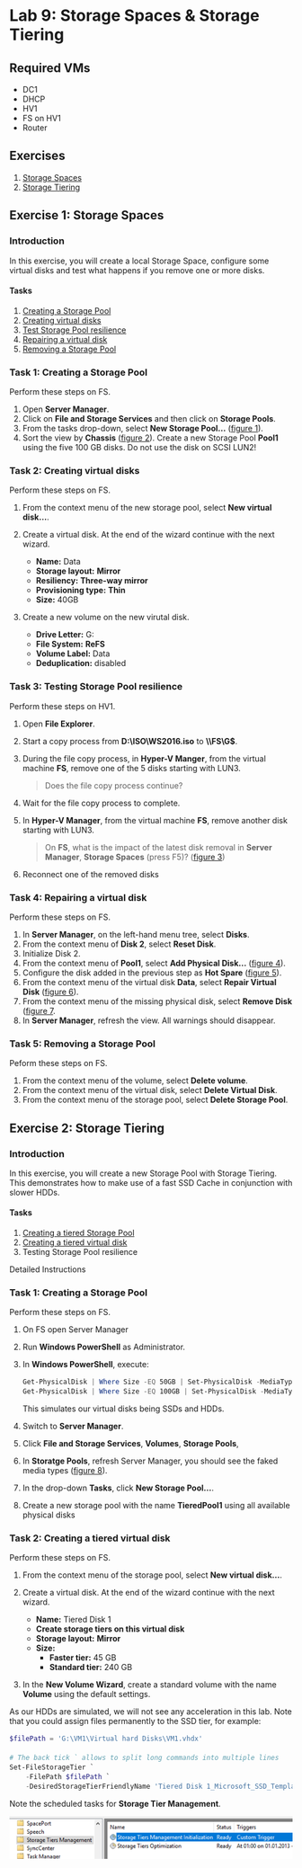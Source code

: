 # Lab 9: Storage Spaces & Storage Tiering

## Required VMs

* DC1
* DHCP
* HV1
* FS on HV1
* Router

## Exercises

1. [Storage Spaces](#exercise-1-storage-spaces)
1. [Storage Tiering](#exercise-2-storage-tiering)

## Exercise 1: Storage Spaces

### Introduction

In this exercise, you will create a local Storage Space, configure some virtual disks and test what happens if you remove one or more disks.

#### Tasks

1. [Creating a Storage Pool](#task-1-creating-a-storage-pool)
1. [Creating virtual disks](#task-2-creating-virtual-disks)
1. [Test Storage Pool resilience](#task-3-testing-storage-pool-resilience)
1. [Repairing a virtual disk](#task-4-repairing-a-virtual-disk)
1. [Removing a Storage Pool](#task-5-removing-a-storage-pool)

### Task 1: Creating a Storage Pool

Perform these steps on FS.

1. Open **Server Manager**.
1. Click on **File and Storage Services** and then click on **Storage Pools**.
1. From the tasks drop-down, select **New Storage Pool...** ([figure 1]).
1. Sort the view by **Chassis** ([figure 2]). Create a new Storage Pool **Pool1** using the five 100 GB disks. Do not use the disk on SCSI LUN2!

### Task 2: Creating virtual disks

Perform these steps on FS.

1. From the context menu of the new storage pool, select **New virtual disk…**.
1. Create a virtual disk. At the end of the wizard continue with the next wizard.

   * **Name:** Data
   * **Storage layout:** **Mirror**
   * **Resiliency:** **Three-way mirror**
   * **Provisioning type:** **Thin**
   * **Size:** 40GB

1. Create a new volume on the new virutal disk.
   * **Drive Letter:** G:
   * **File System:** **ReFS**
   * **Volume Label:** Data
   * **Deduplication:** disabled

### Task 3: Testing Storage Pool resilience

Perform these steps on HV1.

1. Open **File Explorer**.
1. Start a copy process from **D:\ISO\WS2016.iso** to **\\\FS\G$**.
1. During the file copy process, in **Hyper-V Manger**, from the virtual machine **FS**, remove one of the 5 disks starting with LUN3.

   > Does the file copy process continue?

1. Wait for the file copy process to complete.
1. In **Hyper-V Manager**, from the virtual machine **FS**, remove another disk starting with LUN3.

   > On **FS**, what is the impact of the latest disk removal in **Server Manager**, **Storage Spaces** (press F5)? ([figure 3])

1. Reconnect one of the removed disks

### Task 4: Repairing a virtual disk

Perform these steps on FS.

1. In **Server Manager**, on the left-hand menu tree, select **Disks**.
1. From the context menu of **Disk 2**, select **Reset Disk**.
1. Initialize Disk 2.
1. From the context menu of **Pool1**, select **Add Physical Disk...** ([figure 4]).
1. Configure the disk added in the previous step as **Hot Spare** ([figure 5]).
1. From the context menu of the virtual disk **Data**, select **Repair Virtual Disk** ([figure 6]).
1. From the context menu of the missing physical disk, select **Remove Disk** ([figure 7].
1. In **Server Manager**, refresh the view. All warnings should disappear.

### Task 5: Removing a Storage Pool

Peform these steps on FS.

1. From the context menu of the volume, select **Delete volume**.
1. From the context menu of the virtual disk, select **Delete Virtual Disk**.
1. From the context menu of the storage pool, select **Delete Storage Pool**.

## Exercise 2: Storage Tiering

### Introduction

In this exercise, you will create a new Storage Pool with Storage Tiering. This demonstrates how to make use of a fast SSD Cache in conjunction with slower HDDs.

#### Tasks

1. [Creating a tiered Storage Pool](#task-1-creating-a-storage-pool)
1. [Creating a tiered virtual disk](#task-2-creating-a-tiered-virtual-disk)
1. Testing Storage Pool resilience

Detailed Instructions

### Task 1: Creating a Storage Pool

Perform these steps on FS.

1. On FS open Server Manager
1. Run **Windows PowerShell** as Administrator.
1. In **Windows PowerShell**, execute:

   ````powershell
   Get-PhysicalDisk | Where Size -EQ 50GB | Set-PhysicalDisk -MediaType SSD
   Get-PhysicalDisk | Where Size -EQ 100GB | Set-PhysicalDisk -MediaType HDD
   ````

   This simulates our virtual disks being SSDs and HDDs.

1. Switch to **Server Manager**.
1. Click **File and Storage Services**, **Volumes**, **Storage Pools**,
1. In **Storatge Pools**, refresh Server Manager, you should see the faked media types ([figure 8]).
1. In the drop-down **Tasks**, click **New Storage Pool...**.
1. Create a new storage pool with the name **TieredPool1** using all available physical disks

### Task 2: Creating a tiered virtual disk

Perform these steps on FS.

1. From the context menu of the storage pool, select **New virtual disk…**.
1. Create a virtual disk. At the end of the wizard continue with the next wizard.

   * **Name:** Tiered Disk 1
   * **Create storage tiers on this virtual disk**
   * **Storage layout:** **Mirror**
   * **Size:**
     * **Faster tier:** 45 GB
     * **Standard tier:** 240 GB

1. In the **New Volume Wizard**, create a standard volume with the name **Volume** using the default settings.

As our HDDs are simulated, we will not see any acceleration in this lab. Note that you could assign files permanently to the SSD tier, for example:

````powershell
$filePath = 'G:\VM1\Virtual hard Disks\VM1.vhdx'

# The back tick ` allows to split long commands into multiple lines
Set-FileStorageTier `
    -FilePath $filePath `
    -DesiredStorageTierFriendlyName 'Tiered Disk 1_Microsoft_SSD_Template'
````

Note the scheduled tasks for **Storage Tier Management**.

![Scheduled tasks for storage Tiers Management: Storage Tiers Management Initialization, Storage Tiers Optimization][figure 9]

[figure 1]: images/Lab09/figure01.png
[figure 2]: images/Lab09/figure02.png
[figure 3]: images/Lab09/figure03.png
[figure 4]: images/Lab09/figure04.png
[figure 5]: images/Lab09/figure05.png
[figure 6]: images/Lab09/figure06.png
[figure 7]: images/Lab09/figure07.png
[figure 8]: images/Lab09/figure08.png
[figure 9]: images/Lab09/figure09.png
